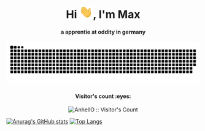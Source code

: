 <div align="center">
<h1 align="center">Hi <img width="35" src="https://github.com/1999AZZAR/1999AZZAR/blob/main/resources/img/waving.gif">, I'm Max</h1>
  <h4 align="center">a  apprentie at oddity in germany</h4>
</div>

<div align="center">
  <a href="https://1999azzar.github.io/1999AZZAR/">
  <img  src="https://github.com/1999AZZAR/1999AZZAR/blob/main/resources/img/grid-snake.svg"
       alt="snake" /></a>
</div>

<h4 align="center">Visitor's count :eyes:</h4>
<p align="center"><img src="https://profile-counter.glitch.me/{Maxiboy441}/count.svg" alt="AnhellO :: Visitor's Count" /></p>

[![Anurag's GitHub stats](https://github-readme-stats.vercel.app/api?username=maxiboy441)](https://github.com/anuraghazra/github-readme-stats)
[![Top Langs](https://github-readme-stats.vercel.app/api/top-langs/?username=maxiboy441&layout=demo)](https://github.com/anuraghazra/github-readme-stats)

